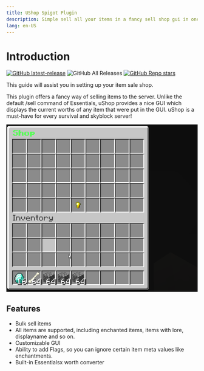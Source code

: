 ```yaml
---
title: UShop Spigot Plugin
description: Simple sell all your items in a fancy sell shop gui in one click!
lang: en-US
---
```

# Introduction

[![GitHub latest-release](https://img.shields.io/github/v/release/mastercake10/ushop)](https://github.com/mastercake10/ushop/releases)
![GitHub All Releases](https://img.shields.io/github/downloads/mastercake10/ushop/total)
[![GitHub Repo stars](https://img.shields.io/github/stars/mastercake10/ushop?style=social)](https://github.com/mastercake10/ushop)

This guide will assist you in setting up your item sale shop.

This plugin offers a fancy way of selling items to the server. Unlike the default /sell command of Essentials, uShop provides a nice GUI which displays the current worths of any item that were put in the GUI. uShop is a must-have for every survival and skyblock server!

![shop-view](./img/shop-view.gif)

## Features
* Bulk sell items
* All items are supported, including enchanted items, items with lore, displayname and so on.
* Customizable GUI
* Ability to add Flags, so you can ignore certain item meta values like enchantments.
* Built-in Essentialsx worth converter